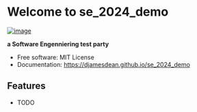 # Welcome to se_2024_demo


[![image](https://img.shields.io/pypi/v/se_2024_demo.svg)](https://pypi.python.org/pypi/se_2024_demo)


**a Software Engenniering test party**


-   Free software: MIT License
-   Documentation: <https://djamesdean.github.io/se_2024_demo>
    

## Features

-   TODO
